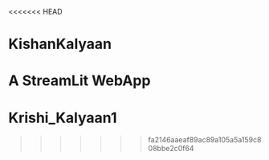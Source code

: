 <<<<<<< HEAD
# KishanKalyaan
 A StreamLit WebApp
=======
# Krishi_Kalyaan1
>>>>>>> fa2146aaeaf89ac89a105a5a159c808bbe2c0f64
